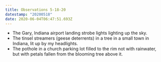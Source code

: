 ```yaml
---
title: Observations 5-18-20
datestamp: "20200518"
date: 2020-06-04T06:47:51.693Z
---
```

- The Gary, Indiana airport landing strobe lights lighting up the sky.
- The tinsel streamers (geese deterrents) in a tree in a small town in Indiana, lit up by my headlights.
- The pothole in a church parking lot filled to the rim not with rainwater, but with petals fallen from the blooming tree above it.